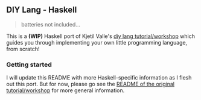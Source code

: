 ## DIY Lang - Haskell

> batteries not included...

This is a **(WIP)** Haskell port of Kjetil Valle's [diy lang tutorial/workshop](https://github.com/kvalle/diy-lang) which guides you through implementing your own little programming language, from scratch!

### Getting started
I will update this README with more Haskell-specific information as I flesh out this port. But for now, please go see the [README of the original tutorial/workshop](https://github.com/kvalle/diy-lang) for more general information.
